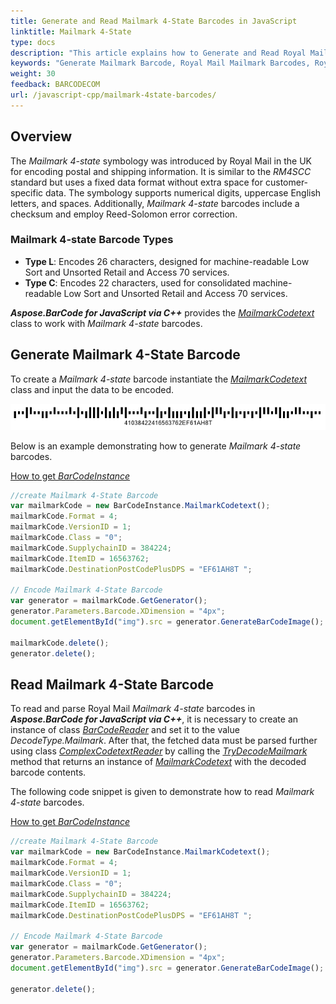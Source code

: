 ```yaml
---
title: Generate and Read Mailmark 4-State Barcodes in JavaScript
linktitle: Mailmark 4-State
type: docs
description: "This article explains how to Generate and Read Royal Mail Mailmark 4-State Barcodes using Aspose.BarCode for JavaScript via C++"
keywords: "Generate Mailmark Barcode, Royal Mail Mailmark Barcodes, Royal Mail Barcode, Aspose.BarCode, Generate Barcode JavaScript"
weight: 30
feedback: BARCODECOM
url: /javascript-cpp/mailmark-4state-barcodes/
---
```

## Overview
The *Mailmark 4-state* symbology was introduced by Royal Mail in the UK for encoding postal and shipping information. It is similar to the *RM4SCC* standard but uses a fixed data format without extra space for customer-specific data. The symbology supports numerical digits, uppercase English letters, and spaces. Additionally, *Mailmark 4-state* barcodes include a checksum and employ Reed-Solomon error correction.

### Mailmark 4-state Barcode Types
- **Type L**: Encodes 26 characters, designed for machine-readable Low Sort and Unsorted Retail and Access 70 services.
- **Type C**: Encodes 22 characters, used for consolidated machine-readable Low Sort and Unsorted Retail and Access 70 services.

***Aspose.BarCode for JavaScript via C++*** provides the [*MailmarkCodetext*](https://reference.aspose.com/barcode/javascript-cpp/aspose.barcode.complexbarcode/mailmarkcodetext) class to work with *Mailmark 4-state* barcodes.

## Generate Mailmark 4-State Barcode
To create a *Mailmark 4-state* barcode instantiate the [*MailmarkCodetext*](https://reference.aspose.com/barcode/javascript-cpp/aspose.barcode.complexbarcode/mailmarkcodetext) class and input the data to be encoded.

<p align="center"><img src="mailmark4state.png"></p>

Below is an example demonstrating how to generate *Mailmark 4-state* barcodes.

  
[How to get *BarCodeInstance*](/barcode/javascript-cpp/get-barcode-module-instance/)
```javascript
//create Mailmark 4-State Barcode
var mailmarkCode = new BarCodeInstance.MailmarkCodetext();
mailmarkCode.Format = 4;
mailmarkCode.VersionID = 1;
mailmarkCode.Class = "0";
mailmarkCode.SupplychainID = 384224;
mailmarkCode.ItemID = 16563762;
mailmarkCode.DestinationPostCodePlusDPS = "EF61AH8T ";

// Encode Mailmark 4-State Barcode
var generator = mailmarkCode.GetGenerator();
generator.Parameters.Barcode.XDimension = "4px";
document.getElementById("img").src = generator.GenerateBarCodeImage(); // Display barcode image

mailmarkCode.delete();
generator.delete();

```


## **Read Mailmark 4-State Barcode**
To read and parse Royal Mail *Mailmark 4-state* barcodes in ***Aspose.BarCode for JavaScript via C++***, it is necessary to create an instance of class [*BarCodeReader*](https://reference.aspose.com/barcode/javascript-cpp/aspose.barcode.barcoderecognition/barcodereader) and set it to the value *DecodeType.Mailmark*. After that, the fetched data must be parsed further using class [*ComplexCodetextReader*](https://reference.aspose.com/barcode/javascript-cpp/aspose.barcode.complexbarcode/complexcodetextreader) by calling the [*TryDecodeMailmark*](https://reference.aspose.com/barcode/javascript-cpp/aspose.barcode.complexbarcode/complexcodetextreader/methods/trydecodemailmark) method that returns an instance of [*MailmarkCodetext*](https://reference.aspose.com/barcode/javascript-cpp/aspose.barcode.complexbarcode/mailmarkcodetext) with the decoded barcode contents.  
  
The following code snippet is given to demonstrate how to read *Mailmark 4-state* barcodes.
  
[How to get *BarCodeInstance*](/barcode/javascript-cpp/get-barcode-module-instance/)
```javascript
//create Mailmark 4-State Barcode
var mailmarkCode = new BarCodeInstance.MailmarkCodetext();
mailmarkCode.Format = 4;
mailmarkCode.VersionID = 1;
mailmarkCode.Class = "0";
mailmarkCode.SupplychainID = 384224;
mailmarkCode.ItemID = 16563762;
mailmarkCode.DestinationPostCodePlusDPS = "EF61AH8T ";

// Encode Mailmark 4-State Barcode
var generator = mailmarkCode.GetGenerator();
generator.Parameters.Barcode.XDimension = "4px";
document.getElementById("img").src = generator.GenerateBarCodeImage(); // Display barcode image

generator.delete();

```